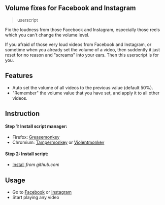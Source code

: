## Volume fixes for Facebook and Instagram
> userscript

Fix the loudness from those Facebook and Instagram, especially those reels which you can't change the volume level.

If you afraid of those very loud videos from Facebook and Instagram, or sometime when you already set the volume of a video, then suddently it just reset for no reason and "screams" into your ears. Then this userscript is for you.

## Features
- Auto set the volume of all videos to the previous value (default 50%).
- "Remember" the volume value that you have set, and apply it to all other videos.

## Instruction

#### Step 1: Install script manager:
- Firefox: [Greasemonkey](https://addons.mozilla.org/firefox/addon/greasemonkey/)
- Chromium: [Tampermonkey](https://chrome.google.com/webstore/detail/tampermonkey/dhdgffkkebhmkfjojejmpbldmpobfkfo) or [Violentmonkey](https://chrome.google.com/webstore/detail/violentmonkey/jinjaccalgkegednnccohejagnlnfdag)

#### Step 2: Install script:
- [Install](https://github.com/ttoan12/volume-fixes-for-facebook-and-instagram/raw/main/volume-fixes-for-facebook-and-instagram.user.js) *from github.com*

## Usage
- Go to [Facebook](https://www.facebook.com) or [Instagram](https://www.instagram.com)
- Start playing any video
